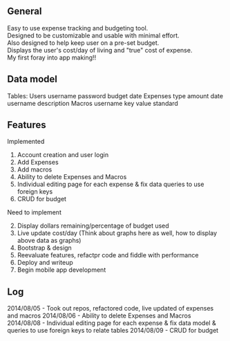 General
-------
Easy to use expense tracking and budgeting tool.  
Designed to be customizable and usable with minimal effort.  
Also designed to help keep user on a pre-set budget.  
Displays the user's cost/day of living and "true" cost of expense.  
My first foray into app making!!

Data model
-----------
Tables:
Users
	username
	password
	budget
	date
Expenses
	type
	amount
	date
	username
	description
Macros
	username
	key
	value
	standard

Features
--------
Implemented 

1. Account creation and user login
2. Add Expenses 
3. Add macros 
4. Ability to delete Expenses and Macros
5. Individual editing page for each expense & fix data queries to use foreign 
keys
6. CRUD for budget

Need to implement

2. Display dollars remaining/percentage of budget used 
3. Live update cost/day (Think about graphs here as well, how to display above data as graphs) 
4. Bootstrap & design 
5. Reevaluate features, refactpr code and fiddle with performance 
6. Deploy and writeup 
7. Begin mobile app development

Log
----
2014/08/05 - Took out repos, refactored code, live updated of expenses and macros
2014/08/06 - Ability to delete Expenses and Macros
2014/08/08 - Individual editing page for each expense & fix data model & queries to use foreign keys to relate tables
2014/08/09 - CRUD for budget

